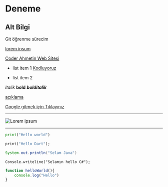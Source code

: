 # Deneme

## Alt Bilgi

Git öğrenme sürecim

[lorem ipsum](https://google.com)

[Coder Ahmetin Web Sitesi](https://coderahmet.com)

- list item 1 [Kodluyoruz](https://kodluyoruz.org)

- list item 2

*italik*
**bold**
***bolditalik***

[açıklama](link)

[Google gitmek için Tıklayınız](https://google.com)

-----------------------------------------------------------------------

![Lorem ipsum](https://picsum.photos/200/300)

-----------------------------------------------------------------------

```python
print("Hello world")
```

```dart
print("Hello Dart");
```

```java
System.out.println("Selam Java")
```

```Csharp
Console.writeline("Selamın hello C#");
```

```javascript
function helloWorld(){
    console.log("Hello")
}
```
